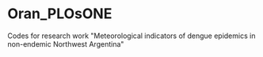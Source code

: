 # Oran_PLOsONE
Codes for research work "Meteorological indicators of dengue epidemics in non-endemic Northwest Argentina"
